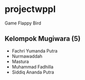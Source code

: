 # projectwppl

Game Flappy Bird

## Kelompok Mugiwara (5)

- Fachri Yumanda Putra
- Nurmawaddah
- Mastura
- Muhammad Fadhilla
- Siddiq Ananda Putra
